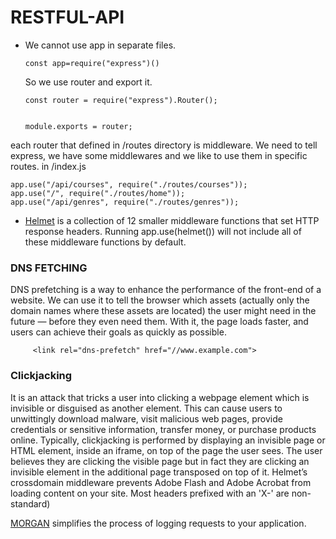 # RESTFUL-API

- We cannot use app in separate files.

      const app=require("express")()
      
  So we use router and export it.
  
      const router = require("express").Router();
      
      
      module.exports = router;

each router that defined in /routes directory is middleware. We need to tell express, we have some middlewares and we like to use them in specific routes. in /index.js

    app.use("/api/courses", require("./routes/courses"));
    app.use("/", require("./routes/home"));
    app.use("/api/genres", require("./routes/genres"));

- [Helmet](https://www.npmjs.com/package/helmet) is a collection of 12 smaller middleware functions that set HTTP response headers. Running app.use(helmet()) will not include all of these middleware functions by default.

### DNS FETCHING
DNS prefetching is a way to enhance the performance of the front-end of a website. We can use it to tell the browser which assets (actually only the domain names where these assets are located) the user might need in the future — before they even need them. With it, the page loads faster, and users can achieve their goals as quickly as possible.

         <link rel="dns-prefetch" href="//www.example.com">

### Clickjacking 
It is an attack that tricks a user into clicking a webpage element which is invisible or disguised as another element. This can cause users to unwittingly download malware, visit malicious web pages, provide credentials or sensitive information, transfer money, or purchase products online.
Typically, clickjacking is performed by displaying an invisible page or HTML element, inside an iframe, on top of the page the user sees. The user believes they are clicking the visible page but in fact they are clicking an invisible element in the additional page transposed on top of it.
Helmet’s crossdomain middleware prevents Adobe Flash and Adobe Acrobat from loading content on your site.
Most headers prefixed with an 'X-' are non-standard)

[MORGAN](https://www.npmjs.com/package/morgan)
simplifies the process of logging requests to your application. 
